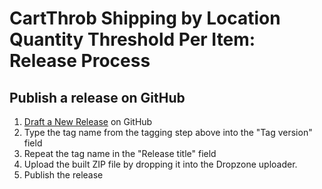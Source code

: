 # CartThrob Shipping by Location Quantity Threshold Per Item: Release Process

## Publish a release on GitHub
1. [Draft a New Release](https://github.com/CartThrob/ShippingQuantityThresholdPerItem/releases/new) on GitHub
2. Type the tag name from the tagging step above into the "Tag version" field
3. Repeat the tag name in the "Release title" field
4. Upload the built ZIP file by dropping it into the Dropzone uploader.
5. Publish the release
